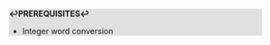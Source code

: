 <div style="margin:2em; background-color: #e0e0e0;">

<strong>↩PREREQUISITES↩</strong>

 * Integer word conversion

</div>

